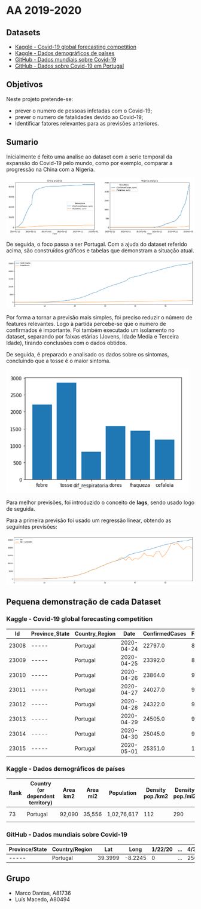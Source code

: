 # AA 2019-2020

## Datasets

- [Kaggle - Covid-19 global forecasting competition](https://www.kaggle.com/c/covid19-global-forecasting-week-4)
- [Kaggle - Dados demográficos de países](https://www.kaggle.com/dumbgeek/countries-dataset-2020)
- [GitHub - Dados mundiais sobre Covid-19](https://github.com/CSSEGISandData/COVID-19)
- [GitHub - Dados sobre Covid-19 em Portugal](https://github.com/jgrocha/covid-pt)

## Objetivos

Neste projeto pretende-se:
- prever o numero de pessoas infetadas com o Covid-19;
- prever o numero de fatalidades devido ao Covid-19;
- Identificar fatores relevantes para as previsões anteriores.

## Sumario

Inicialmente é feito uma analise ao dataset com a serie temporal da expansão do Covid-19 pelo mundo, como por exemplo, comparar a progressão na China com a Nigeria.

![China_VS_Nigeria](images/china_vs_nigeria.png)

De seguida, o foco passa a ser Portugal. Com a ajuda do dataset referido acima, são construídos gráficos e tabelas que demonstram a situação atual.

![portugal](images/portugal.png)

Por forma a tornar a previsão mais simples, foi preciso reduzir o número de features relevantes. Logo à partida percebe-se que o numero de confirmados é importante. Foi também executado um isolamento no dataset, separando por faixas etárias (Jovens, Idade Media e Terceira Idade), tirando conclusões com o dados obtidos.

De seguida, é preparado e analisado os dados sobre os sintomas, concluindo que a tosse é o maior sintoma.

![Sintomas](images/sintomas.png)

Para melhor previsões, foi introduzido o conceito de **lags**, sendo usado logo de seguida.

Para a primeira previsão foi usado um regressão linear, obtendo as seguintes previsões:

![regressao_linear](images/regressao_linear.png)

## Pequena demonstração de cada Dataset

### Kaggle - Covid-19 global forecasting competition

| Id | Province_State | Country_Region | Date | ConfirmedCases | Fatalities |
|----|----------------|----------------|------|----------------|------------|
| 23008 | ----- | Portugal | 2020-04-24 | 22797.0 | 854.0 |
| 23009 | ----- | Portugal | 2020-04-25 | 23392.0 | 880.0 |
| 23010 | ----- | Portugal | 2020-04-26 | 23864.0 | 903.0 |
| 23011 | ----- | Portugal | 2020-04-27 | 24027.0 | 928.0 |
| 23012 | ----- | Portugal | 2020-04-28 | 24322.0 | 948.0 |
| 23013 | ----- | Portugal | 2020-04-29 | 24505.0 | 973.0 |
| 23014 | ----- | Portugal | 2020-04-30 | 25045.0 | 989.0 |
| 23015 | ----- | Portugal | 2020-05-01 | 25351.0 | 1007.0 |

### Kaggle - Dados demográficos de países

| Rank | Country (or dependent territory) | Area km2 | Area mi2 | Population | Density pop./km2 | Density pop./mi2 | Date | Population source |
|------|----------------------------------|----------|----------|------------|------------------|------------------|------|-------------------|
| 73 | Portugal | 92,090 | 35,556 | 1,02,76,617 | 112 | 290 | "December 31, 2018" | Official estimate |

### GitHub - Dados mundiais sobre Covid-19

| Province/State | Country/Region | Lat | Long | 1/22/20 | ... | 4/30/20 | 5/1/20 | 5/2/20 |
|----------------|----------------|-----|------|---------|-----|---------|--------|--------|
| ----- | Portugal | 39.3999 | -8.2245 | 0 | ... | 25045 | 25351 | 25190 |


## Grupo
- Marco Dantas, A81736
- Luís Macedo, A80494